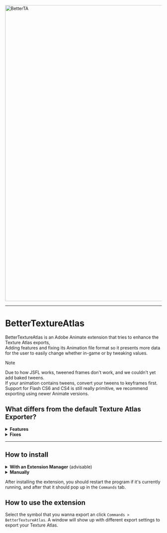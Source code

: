 <picture>
 <img src="https://github.com/user-attachments/assets/a7db43ad-ecda-4b53-9c5b-ed8efc834c64" alt="BetterTA" width="950"> 
</picture>

<hr>

<h1>BetterTextureAtlas </h1>
BetterTextureAtlas is an Adobe Animate extension that tries to enhance the Texture Atlas exports,<br> 
Adding features and fixing its Animation file format so it presents more data for the user to easily change whether in-game or by tweaking values.<br>

> [!NOTE]
> Due to how JSFL works, tweened frames don't work, and we couldn't yet add baked tweens.<br>
> If your animation contains tweens, convert your tweens to keyframes first.<br>
> Support for Flash CS6 and CS4 is still really primitive, we recommend exporting using newer Animate versions.

## What differs from the default Texture Atlas Exporter?

<details>
  <summary><b>Features</b></summary>

  * [x] Blend Mode Support
  * [x] Baked Filters Support
  * [x] Matrix reformatting
  * [x] Multi-Symbol Support
  * [x] Extra Metadata
  * [x] Dynamic Tweening values
  * [x] Sound support with its according settings (Event, Stream)
  * [ ] Vector Support 
</details>

<details>
  <summary><b>Fixes</b></summary>

  * [x] Reformatting of Filters
  * [x] Filtered One Frame Symbols matrix errors
  * [x] Optimized exports (being able to export 5~ SWF videos with relative ease)
</details>

<hr>

## How to install

<details>
 <summary><b>With an Extension Manager</b> (advisable)</summary><hr>
With the <b>Extension Manager</b> open, whether from the Command Line or as an application, you install the extension, this should be known whether you use an application that comes within your Flash app or the CMD tool.<br><br>

That being said, if you're using the <b>Extension Manager</b> app, just accept the license it'll be provided and it should be good to go.

<hr></details>

<details>
 <summary><b>Manually</b></summary><hr>
 
 To install them manually, you need to go to <br>``C:\Users\[UserName]\AppData\Local\Adobe\[Flash/Animate version]\[yourLocale]\Configuration\Commands``<br>
Example: ``C:\Users\sotif\AppData\Local\Adobe\Animate 2022\en_US\Configuration\Commands``

With your `zxp` file, rename the extension to `zip` so you can extract the contents, except `BetterTextureAtlas.mxi` (this is only useful for the Extension Managers mentioned before)
<br><b>Pro Tip</b>: You can search where should the files be placed in the `mxi` file, specifically on the `<files>` block.

<hr></details>

After installing the extension, you should restart the program if it's currently running, and after that it should pop up in the `Commands` tab.

## How to use the extension

Select the symbol that you wanna export an click `Commands > BetterTextureAtlas`.
A window will show up with different export settings to export your Texture Atlas.
